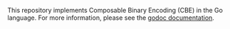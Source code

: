 This repository implements Composable Binary Encoding (CBE)
in the Go language.
For more information,
please see the
[godoc documentation](https://github.com/bford/cbe-go).

